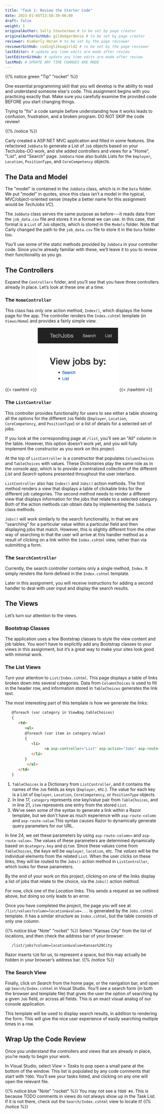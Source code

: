 ```yaml
---
title: "Task 1: Review the Starter Code"
date: 2023-01-05T13:58:39-06:00
draft: false
weight: 1
originalAuthor: Sally Steuterman # to be set by page creator
originalAuthorGitHub: gildedgardenia # to be set by page creator
reviewer: Kimberly Horan # to be set by the page reviewer
reviewerGitHub: codinglikeagirl42 # to be set by the page reviewer
lastEditor: # update any time edits are made after review
lastEditorGitHub: # update any time edits are made after review
lastMod: # UPDATE ANY TIME CHANGES ARE MADE
---
```


{{% notice green "Tip" "rocket" %}}

   One essential programming skill that you will develop is the ability to read
   and understand someone else's code. This assignment begins with you
   practicing exactly that. Make sure you carefully examine the provided code
   BEFORE you start changing things.

   Trying to "fix" a code sample before understanding how it works leads to
   confusion, frustration, and a broken program. DO NOT SKIP the code review!

{{% /notice %}}

Carly created a ASP.NET MVC application and filled in some features. She
refactored `JobData` to generate a List of `Job` objects based on
your TechJobs-OO work, and she added controllers and views for a "Home",
"List", and "Search" page. `JobData` now also builds Lists for the
`Employer`, `Location`, `PositionType`, and `CoreCompetency` objects.

## The Data and Model

The "model" is contained in the `JobData` class, which is in the `Data`
folder. We put "model" in quotes, since this class isn’t a model in the
typical, MVC/object-oriented sense (maybe a better name for this assignment
would be *TechJobs VC*).

The `JobData` class serves the same purpose as before---it reads data from
the `job_data.csv` file and stores it in a format we can use. In this case,
that format is a `List` of `Job` objects, which is stored in the `Models` folder. Note that Carly changed the
path to the `job_data.csv` file to store it in the `Data` folder too.

You’ll use some of the static methods provided by `JobData` in your
controller code. Since you’re already familiar with these, we’ll leave it to
you to review their functionality as you go.

## The Controllers

Expand the `Controllers` folder, and you’ll see that you have three
controllers already in place. Let’s look at these one at a time.

### The `HomeController`

This class has only one action method, `Index()`, which displays the home page
for the app. The controller renders the `Index.cshtml` template (in
`Views/Home`) and provides a fairly simple view.

{{< rawhtml >}}
   <img src="../pictures/techJobsMvcHome.png" alt="TechJobs MVC home screen" />
{{< /rawhtml >}}

### The `ListController`

This controller provides functionality for users to see either a table showing
all the options for the different `Job` fields (`Employer`, `Location`,
`CoreCompetency`, and `PositionType`) or a list of details for a selected
set of jobs.

If you look at the corresponding page at `/list`, you’ll see an "All" column
in the table. However, this option doesn’t work yet, and you will fully
implement the constructor as you work on this project.

At the top of `ListController` is a constructor that populates
`ColumnChoices` and `TableChoices` with values. These Dictionaries play the
same role as in the console app, which is to provide a centralized collection
of the different *List* and *Search* options presented throughout the user
interface.

`ListController` also has `Index()` and `Jobs()` action
methods. The first method
renders a view that displays a table of clickable links for the different job
categories. The second method needs to render a different view that displays
information for the jobs that relate to a selected category. Both of the
action methods can obtain data by implementing the `JobData` class methods.

`Jobs()` will work similarly to the search functionality, in
that we are "searching" for a particular value within a particular field and
then displaying jobs that match. However, this is slightly different from the
other way of searching in that the user will arrive at this handler method as a
result of clicking on a link within the `Index.cshtml` view, rather than via
submitting a form.

### The `SearchController`

Currently, the search controller contains only a single method, `Index`.
It simply renders the form defined in the `Index.cshtml` template.

Later in this assignment, you will receive instructions for adding a second
handler to deal with user input and display the search results.

## The Views

Let’s turn our attention to the views.

### Bootstrap Classes

The application uses a few Bootstrap classes to style the view content and job tables. You won’t have to explicitly add any Bootstrap classes to your views in this assignment, but it’s a great way to make your sites look good with minimal work.

### The List Views

Turn your attention to `List/Index.cshtml`. This page displays a table of links
broken down into several categories. Data from `ColumnChoices` is used to
fill in the header row, and information stored in `TableChoices` generates
the link text.

The most interesting part of this template is how we generate the links:

```html {linenos=true,hl_lines=[1,5,8],linenostart=17}
   @foreach (var category in ViewBag.tableChoices)
   {
      <td>
         <ul>
         @foreach (var item in category.Value)
         {
            <li>
                  <a asp-controller="List" asp-action="Jobs" asp-route-column="@category.Key" asp-route-value="@item">@item</a>
            </li>
         }
          </ul>
      </td>
   }
```

1. `TableChoices` is a Dictionary from `ListController`, and it contains the names of
   the `Job` fields as keys (`Employer`, etc.). The value for each key is
   a List of `Employer`, `Location`, `CoreCompetency`, or
   `PositionType` objects.
1. In line 17, `category` represents one key/value pair from
   `TableChoices`, and in line 21, `item` represents one entry from the
   stored `List`.
1. We’ve seen some of the syntax to generate a link within a Razor
   template, but we don't have as much experience with `asp-route-column` and `asp-route-value`.This syntax causes Razor
   to dynamically generate query parameters for our URL.

In line 24, we set these parameters by using `asp-route-column=` and `asp-route-value=`. The
values of these parameters are determined dynamically based on
`@category.key` and `@item`. Since these values come from
`TableChoices`, the *keys* will be `employer`, `location`, etc. The
*values* will be the individual elements from the related `List`. When the
user clicks on these links, they will be routed to the
`Jobs()` action method in `ListController`, which looks for
these parameters.

By the end of your work on this project, clicking on one of the links display a list of jobs that relate to the
choice, via the `Jobs()` action method.

For now, click one of the *Location* links. This sends a request as we
outlined above, but doing so only leads to an error.

Once you have completed the project, the page you will see at `/list/values?column=location&value=...` is generated by
the `Jobs.cshtml` template. It has a similar structure as `Index.cshtml`,
but the table consists of only one column.

{{% notice blue "Note" "rocket" %}}
   Select "Kansas City" from the list of locations, and then check the address
   bar of your browser:

   ```console
      /list/jobs?column=location&value=Kansas%20City
   ```

   Razor inserts `%20` for us, to represent a space, but this may
   actually be hidden in your browser’s address bar.
{{% /notice %}}

### The Search View

Finally, click on *Search* from the home page, or the navigation bar, and open
up `Search/Index.cshtml` in Visual Studio. You’ll see a search form (in both the browser
and template file) that gives the user the option of searching by a given
`Job` field, or across all fields. This is an exact visual analog of our
console application.

This template will be used to display search results, in addition to rendering
the form. This will give the nice user experience of easily searching multiple
times in a row.

## Wrap Up the Code Review

Once you understand the controllers and views that are already in place, you’re
ready to begin your work.

In Visual Studio, select *View > Tasks* to pop open a small pane at
the bottom of the window. This list is populated by any code comments that
start with `TODO`. You’ll see your tasks listed, and clicking on any one will
open the relevant file.

{{% notice blue "Note" "rocket" %}}
   You may not see a `TODO #4`. This is because TODO comments in views do not always show up in the Task List.
   If it is not there, check out the `Search/Index.cshtml` view to locate it!
{{% /notice %}}